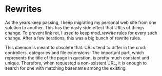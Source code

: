 Rewrites
========

As the years keep passing,
I keep migrating my personal web site from one solution to another.
This has the nasty side effect that URLs of things change.
To prevent link rot,
I used to keep *mod_rewrite* rules for every such change.
After a few iterations,
this was a big bunch of rewrite rules.

This daemon is meant to obsolete that.
URLs tend to differ in the crud:
controllers, categories and file extensions.
The important part,
which represents the title of the page in question,
is pretty much constant and unique.
Therefore,
when requested a non-existent URL,
it is enough to search for one with matching basename among the existing.
